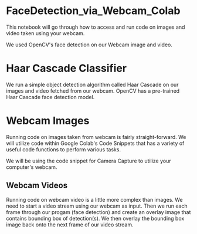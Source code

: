 # FaceDetection_via_Webcam_Colab
This notebook will go through how to access and run code on images and video taken using your webcam.

We used OpenCV's face detection on our Webcam image and video.

# Haar Cascade Classifier
We run a simple object detection algorithm called Haar Cascade on our images and video fetched from our webcam. OpenCV has a pre-trained Haar Cascade face detection model.

# Webcam Images
Running code on images taken from webcam is fairly straight-forward. We will utilize code within Google Colab's Code Snippets that has a variety of useful code functions to perform various tasks.

We will be using the code snippet for Camera Capture to utilize your computer's webcam.

## Webcam Videos
Running code on webcam video is a little more complex than images. We need to start a video stream using our webcam as input. Then we run each frame through our progam (face detection) and create an overlay image that contains bounding box of detection(s). We then overlay the bounding box image back onto the next frame of our video stream.

